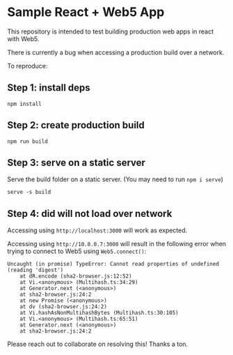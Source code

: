 # Sample React + Web5 App

This repository is intended to test building production web apps in react with Web5. 

There is currently a bug when accessing a production build over a network.

To reproduce:

## Step 1: install deps

`npm install`

## Step 2: create production build

`npm run build`

## Step 3: serve on a static server

Serve the build folder on a static server.
(You may need to run `npm i serve`)

`serve -s build`

## Step 4: did will not load over network

Accessing using `http://localhost:3000` will work as expected.

Accessing using `http://10.0.0.7:3000` will result in the following error when trying to connect to Web5 using `Web5.connect()`:

```
Uncaught (in promise) TypeError: Cannot read properties of undefined (reading 'digest')
    at dR.encode (sha2-browser.js:12:52)
    at Vi.<anonymous> (Multihash.ts:34:29)
    at Generator.next (<anonymous>)
    at sha2-browser.js:24:2
    at new Promise (<anonymous>)
    at dv (sha2-browser.js:24:2)
    at Vi.hashAsNonMultihashBytes (Multihash.ts:30:105)
    at Vi.<anonymous> (Multihash.ts:65:51)
    at Generator.next (<anonymous>)
    at sha2-browser.js:24:2
```

Please reach out to collaborate on resolving this! Thanks a ton.